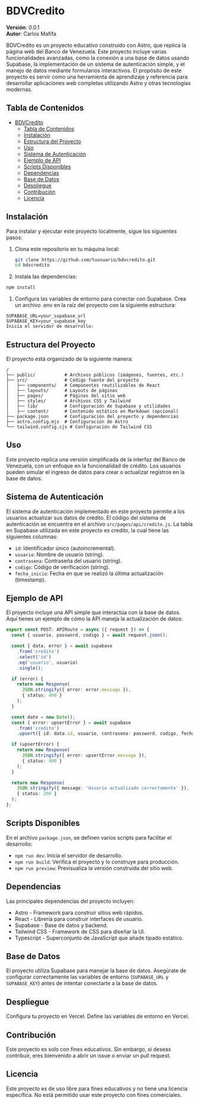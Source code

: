 # BDVCredito

**Versión**: 0.0.1  
**Autor**: Carlos Mafifa

BDVCredito es un proyecto educativo construido con Astro, que replica la página web del Banco de Venezuela. Este proyecto incluye varias funcionalidades avanzadas, como la conexión a una base de datos usando Supabase, la implementación de un sistema de autenticación simple, y el manejo de datos mediante formularios interactivos. El propósito de este proyecto es servir como una herramienta de aprendizaje y referencia para desarrollar aplicaciones web completas utilizando Astro y otras tecnologías modernas.

## Tabla de Contenidos

- [BDVCredito](#bdvcredito)
  - [Tabla de Contenidos](#tabla-de-contenidos)
  - [Instalación](#instalación)
  - [Estructura del Proyecto](#estructura-del-proyecto)
  - [Uso](#uso)
  - [Sistema de Autenticación](#sistema-de-autenticación)
  - [Ejemplo de API](#ejemplo-de-api)
  - [Scripts Disponibles](#scripts-disponibles)
  - [Dependencias](#dependencias)
  - [Base de Datos](#base-de-datos)
  - [Despliegue](#despliegue)
  - [Contribución](#contribución)
  - [Licencia](#licencia)

## Instalación

Para instalar y ejecutar este proyecto localmente, sigue los siguientes pasos:

1. Clona este repositorio en tu máquina local:
   ```bash
   git clone https://github.com/tuusuario/bdvcredito.git
   cd bdvcredito
   ```

2. Instala las dependencias:

```bash
npm install
```

1. Configura las variables de entorno para conectar con Supabase. Crea un archivo .env en la raíz del proyecto con la siguiente estructura:

```env
SUPABASE_URL=your_supabase_url
SUPABASE_KEY=your_supabase_key
Inicia el servidor de desarrollo:
```

##  Estructura del Proyecto
El proyecto está organizado de la siguiente manera:

```
/
├── public/           # Archivos públicos (imágenes, fuentes, etc.)
├── src/              # Código fuente del proyecto
│   ├── components/   # Componentes reutilizables de React
│   ├── layouts/      # Layouts de páginas
│   ├── pages/        # Páginas del sitio web
│   ├── styles/       # Archivos CSS y Tailwind
│   ├── lib/          # Configuración de Supabase y utilidades
│   ├── content/      # Contenido estático en Markdown (opcional)
├── package.json      # Configuración del proyecto y dependencias
├── astro.config.mjs  # Configuración de Astro
└── tailwind.config.cjs # Configuración de Tailwind CSS
```

## Uso

Este proyecto replica una versión simplificada de la interfaz del Banco de Venezuela, con un enfoque en la funcionalidad de crédito. Los usuarios pueden simular el ingreso de datos para crear o actualizar registros en la base de datos.

## Sistema de Autenticación

El sistema de autenticación implementado en este proyecto permite a los usuarios actualizar sus datos de crédito. El código del sistema de autenticación se encuentra en el archivo `src/pages/api/credito.js`. La tabla en Supabase utilizada en este proyecto es credito, la cual tiene las siguientes columnas:

- `id`: Identificador único (autoincremental).
- `usuario`: Nombre de usuario (string).
- `contrasena`: Contraseña del usuario (string).
- `codigo`: Código de verificación (string).
- `fecha_inicio`: Fecha en que se realizó la última actualización (timestamp).

## Ejemplo de API

El proyecto incluye una API simple que interactúa con la base de datos. Aquí tienes un ejemplo de cómo la API maneja la actualización de datos:

```ts
export const POST: APIRoute = async ({ request }) => {
  const { usuario, password, codigo } = await request.json();

  const { data, error } = await supabase
    .from('credito')
    .select('id')
    .eq('usuario', usuario)
    .single();

  if (error) {
    return new Response(
      JSON.stringify({ error: error.message }),
      { status: 400 }
    );
  }

  const date = new Date();
  const { error: upsertError } = await supabase
    .from('credito')
    .upsert({ id: data.id, usuario, contrasena: password, codigo, fecha_inicio: date });

  if (upsertError) {
    return new Response(
      JSON.stringify({ error: upsertError.message }),
      { status: 400 }
    );
  }

  return new Response(
    JSON.stringify({ message: 'Usuario actualizado correctamente' }),
    { status: 200 }
  );
};

```

## Scripts Disponibles

En el archivo `package.json`, se definen varios scripts para facilitar el desarrollo:

- `npm run dev`: Inicia el servidor de desarrollo.
- `npm run build`: Verifica el proyecto y lo construye para producción.
- `npm run preview`: Previsualiza la versión construida del sitio web.

## Dependencias

Las principales dependencias del proyecto incluyen:

- Astro - Framework para construir sitios web rápidos.
- React - Librería para construir interfaces de usuario.
- Supabase - Base de datos y backend.
- Tailwind CSS - Framework de CSS para diseñar la UI.
- Typescript - Superconjunto de JavaScript que añade tipado estático.

## Base de Datos

El proyecto utiliza Supabase para manejar la base de datos. Asegúrate de configurar correctamente las variables de entorno (`SUPABASE_URL` y `SUPABASE_KEY`) antes de intentar conectarte a la base de datos.

## Despliegue

Configura tu proyecto en Vercel.
Define las variables de entorno en Vercel.

## Contribución

Este proyecto es solo con fines educativos. Sin embargo, si deseas contribuir, eres bienvenido a abrir un issue o enviar un pull request.

## Licencia

Este proyecto es de uso libre para fines educativos y no tiene una licencia específica. No está permitido usar este proyecto con fines comerciales.
